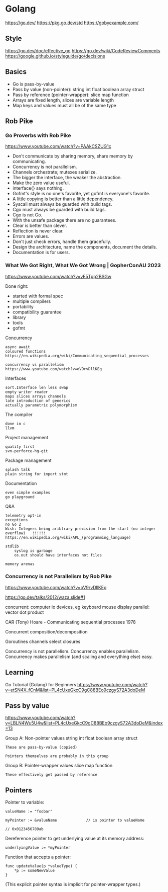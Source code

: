Golang
======

https://go.dev/
https://pkg.go.dev/std
https://gobyexample.com/


Style
-----
https://go.dev/doc/effective_go
https://go.dev/wiki/CodeReviewComments
https://google.github.io/styleguide/go/decisions



Basics
------

* Go is pass-by-value
* Pass by value (non-pointer):			string int float boolean array struct
* Pass by reference (pointer-wrapper):	slice map function
* Arrays are fixed length, slices are variable length
* Map keys and values must all be of the same type



Rob Pike
--------

### Go Proverbs with Rob Pike

https://www.youtube.com/watch?v=PAAkCSZUG1c

* Don't communicate by sharing memory, share memory by communicating.
* Concurrency is not parallelism.
* Channels orchestrate; mutexes serialize.
* The bigger the interface, the weaker the abstraction.
* Make the zero value useful.
* interface{} says nothing.
* Gofmt's style is no one's favorite, yet gofmt is everyone's favorite.
* A little copying is better than a little dependency.
* Syscall must always be guarded with build tags.
* Cgo must always be guarded with build tags.
* Cgo is not Go.
* With the unsafe package there are no guarantees.
* Clear is better than clever.
* Reflection is never clear.
* Errors are values.
* Don't just check errors, handle them gracefully.
* Design the architecture, name the components, document the details.
* Documentation is for users.


### What We Got Right, What We Got Wrong | GopherConAU 2023

https://www.youtube.com/watch?v=yE5Tpp2BSGw

Done right:

*	started with formal spec
*	multiple compilers
*	portability
*	compatibility guarantee
*	library
*	tools
*	gofmt

Concurrency

	async await
	coloured functions
	https://en.wikipedia.org/wiki/Communicating_sequential_processes

	concurrency vs parallelism
	https://www.youtube.com/watch?v=oV9rvDllKEg

Interfaces

	sort.Interface len less swap
	empty writer reader
	maps slices arrays channels
	late introduction of generics
	actually parametric polymorphism

The compiler

	done in c
	llvm

Project management

	quality first
	svn-perforce-hg-git

Package management

	splash talk
	plain string for import stmt

Documentation

	even simple examples
	go playground

Q&A

	telemetry opt-in
	exceptions
	no Go 2
	Wish: Integers being aribtrary precision from the start (no integer overflow)   !!!!!!
	https://en.wikipedia.org/wiki/APL_(programming_language)

	stdlib
		syslog is garbage
		os.out should have interfaces not files

	memory arenas



### Concurrency is not Parallelism by Rob Pike

https://www.youtube.com/watch?v=oV9rvDllKEg

https://go.dev/talks/2012/waza.slide#1

concurrent: computer io devices, eg keyboard mouse display
parallel: vector dot product

CAR (Tony) Hoare - Communicating sequential processes 1978

Concurrent composition/decomposition

Goroutines
	channels
	select
	closures

Concurrency is not parallelism.
Concurrency enables parallelism.
Concurrency makes parallelism (and scaling and everything else) easy.



Learning
--------

Go Tutorial (Golang) for Beginners
https://www.youtube.com/watch?v=etSN4X_fCnM&list=PL4cUxeGkcC9gC88BEo9czgyS72A3doDeM






Pass by value
-------------

https://www.youtube.com/watch?v=LBLN4Wu5U4w&list=PL4cUxeGkcC9gC88BEo9czgyS72A3doDeM&index=13

Group A: Non-pointer values
	string
	int
	float
	boolean
	array
	struct

	These are pass-by-value (copied)

	Pointers themselves are probably in this group

Group B: Pointer-wrapper values
	slice
	map
	function

	These effectively get passed by reference


Pointers
--------

Pointer to variable:

	valueName := "foobar"

	myPointer := &valueName 			// is pointer to valueName

	// 0x0123456789ab

Dereference pointer to get underlying value at its memory address:

	underlyingValue := *myPointer

Function that accepts a pointer:

	func updateValue(p *valueType) {
		*p := someNewValue
	}

(This explicit pointer syntax is implicit for pointer-wrapper types.)





